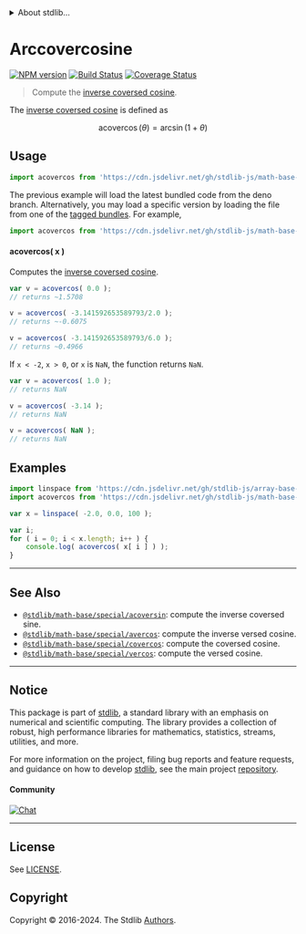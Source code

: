 <!--

@license Apache-2.0

Copyright (c) 2024 The Stdlib Authors.

Licensed under the Apache License, Version 2.0 (the "License");
you may not use this file except in compliance with the License.
You may obtain a copy of the License at

   http://www.apache.org/licenses/LICENSE-2.0

Unless required by applicable law or agreed to in writing, software
distributed under the License is distributed on an "AS IS" BASIS,
WITHOUT WARRANTIES OR CONDITIONS OF ANY KIND, either express or implied.
See the License for the specific language governing permissions and
limitations under the License.

-->


<details>
  <summary>
    About stdlib...
  </summary>
  <p>We believe in a future in which the web is a preferred environment for numerical computation. To help realize this future, we've built stdlib. stdlib is a standard library, with an emphasis on numerical and scientific computation, written in JavaScript (and C) for execution in browsers and in Node.js.</p>
  <p>The library is fully decomposable, being architected in such a way that you can swap out and mix and match APIs and functionality to cater to your exact preferences and use cases.</p>
  <p>When you use stdlib, you can be absolutely certain that you are using the most thorough, rigorous, well-written, studied, documented, tested, measured, and high-quality code out there.</p>
  <p>To join us in bringing numerical computing to the web, get started by checking us out on <a href="https://github.com/stdlib-js/stdlib">GitHub</a>, and please consider <a href="https://opencollective.com/stdlib">financially supporting stdlib</a>. We greatly appreciate your continued support!</p>
</details>

# Arccovercosine

[![NPM version][npm-image]][npm-url] [![Build Status][test-image]][test-url] [![Coverage Status][coverage-image]][coverage-url] <!-- [![dependencies][dependencies-image]][dependencies-url] -->

> Compute the [inverse coversed cosine][inverse-coversed-cosine].

<section class="intro">

The [inverse coversed cosine][inverse-coversed-cosine] is defined as

<!-- <equation class="equation" label="eq:arccovercosine" align="center" raw="\operatorname{acovercos}(\theta) = \arcsin(1+\theta)" alt="Inverse coversed cosine."> -->

```math
\mathop{\mathrm{acovercos}}(\theta) = \arcsin(1+\theta)
```

<!-- <div class="equation" align="center" data-raw-text="\operatorname{acovercos}(\theta) = \arcsin(1+\theta)" data-equation="eq:arccovercosine">
    <img src="https://cdn.jsdelivr.net/gh/stdlib-js/stdlib@bb29798906e119fcb2af99e94b60407a270c9b32/lib/node_modules/@stdlib/math/base/special/acovercos/docs/img/equation_arccovercosine.svg" alt="Inverse coversed cosine.">
    <br>
</div> -->

<!-- </equation> -->

</section>

<!-- /.intro -->



<section class="usage">

## Usage

```javascript
import acovercos from 'https://cdn.jsdelivr.net/gh/stdlib-js/math-base-special-acovercos@deno/mod.js';
```
The previous example will load the latest bundled code from the deno branch. Alternatively, you may load a specific version by loading the file from one of the [tagged bundles](https://github.com/stdlib-js/math-base-special-acovercos/tags). For example,

```javascript
import acovercos from 'https://cdn.jsdelivr.net/gh/stdlib-js/math-base-special-acovercos@v0.2.4-deno/mod.js';
```

#### acovercos( x )

Computes the [inverse coversed cosine][inverse-coversed-cosine].

```javascript
var v = acovercos( 0.0 );
// returns ~1.5708

v = acovercos( -3.141592653589793/2.0 );
// returns ~-0.6075

v = acovercos( -3.141592653589793/6.0 );
// returns ~0.4966
```

If `x < -2`, `x > 0`, or `x` is `NaN`, the function returns `NaN`.

```javascript
var v = acovercos( 1.0 );
// returns NaN

v = acovercos( -3.14 );
// returns NaN

v = acovercos( NaN );
// returns NaN
```

</section>

<!-- /.usage -->

<section class="examples">

## Examples

<!-- eslint no-undef: "error" -->

```javascript
import linspace from 'https://cdn.jsdelivr.net/gh/stdlib-js/array-base-linspace@deno/mod.js';
import acovercos from 'https://cdn.jsdelivr.net/gh/stdlib-js/math-base-special-acovercos@deno/mod.js';

var x = linspace( -2.0, 0.0, 100 );

var i;
for ( i = 0; i < x.length; i++ ) {
    console.log( acovercos( x[ i ] ) );
}
```

</section>

<!-- /.examples -->

<!-- C interface documentation. -->



<!-- Section for related `stdlib` packages. Do not manually edit this section, as it is automatically populated. -->

<section class="related">

* * *

## See Also

-   <span class="package-name">[`@stdlib/math-base/special/acoversin`][@stdlib/math/base/special/acoversin]</span><span class="delimiter">: </span><span class="description">compute the inverse coversed sine.</span>
-   <span class="package-name">[`@stdlib/math-base/special/avercos`][@stdlib/math/base/special/avercos]</span><span class="delimiter">: </span><span class="description">compute the inverse versed cosine.</span>
-   <span class="package-name">[`@stdlib/math-base/special/covercos`][@stdlib/math/base/special/covercos]</span><span class="delimiter">: </span><span class="description">compute the coversed cosine.</span>
-   <span class="package-name">[`@stdlib/math-base/special/vercos`][@stdlib/math/base/special/vercos]</span><span class="delimiter">: </span><span class="description">compute the versed cosine.</span>

</section>

<!-- /.related -->

<!-- Section for all links. Make sure to keep an empty line after the `section` element and another before the `/section` close. -->


<section class="main-repo" >

* * *

## Notice

This package is part of [stdlib][stdlib], a standard library with an emphasis on numerical and scientific computing. The library provides a collection of robust, high performance libraries for mathematics, statistics, streams, utilities, and more.

For more information on the project, filing bug reports and feature requests, and guidance on how to develop [stdlib][stdlib], see the main project [repository][stdlib].

#### Community

[![Chat][chat-image]][chat-url]

---

## License

See [LICENSE][stdlib-license].


## Copyright

Copyright &copy; 2016-2024. The Stdlib [Authors][stdlib-authors].

</section>

<!-- /.stdlib -->

<!-- Section for all links. Make sure to keep an empty line after the `section` element and another before the `/section` close. -->

<section class="links">

[npm-image]: http://img.shields.io/npm/v/@stdlib/math-base-special-acovercos.svg
[npm-url]: https://npmjs.org/package/@stdlib/math-base-special-acovercos

[test-image]: https://github.com/stdlib-js/math-base-special-acovercos/actions/workflows/test.yml/badge.svg?branch=v0.2.4
[test-url]: https://github.com/stdlib-js/math-base-special-acovercos/actions/workflows/test.yml?query=branch:v0.2.4

[coverage-image]: https://img.shields.io/codecov/c/github/stdlib-js/math-base-special-acovercos/main.svg
[coverage-url]: https://codecov.io/github/stdlib-js/math-base-special-acovercos?branch=main

<!--

[dependencies-image]: https://img.shields.io/david/stdlib-js/math-base-special-acovercos.svg
[dependencies-url]: https://david-dm.org/stdlib-js/math-base-special-acovercos/main

-->

[chat-image]: https://img.shields.io/gitter/room/stdlib-js/stdlib.svg
[chat-url]: https://app.gitter.im/#/room/#stdlib-js_stdlib:gitter.im

[stdlib]: https://github.com/stdlib-js/stdlib

[stdlib-authors]: https://github.com/stdlib-js/stdlib/graphs/contributors

[umd]: https://github.com/umdjs/umd
[es-module]: https://developer.mozilla.org/en-US/docs/Web/JavaScript/Guide/Modules

[deno-url]: https://github.com/stdlib-js/math-base-special-acovercos/tree/deno
[deno-readme]: https://github.com/stdlib-js/math-base-special-acovercos/blob/deno/README.md
[umd-url]: https://github.com/stdlib-js/math-base-special-acovercos/tree/umd
[umd-readme]: https://github.com/stdlib-js/math-base-special-acovercos/blob/umd/README.md
[esm-url]: https://github.com/stdlib-js/math-base-special-acovercos/tree/esm
[esm-readme]: https://github.com/stdlib-js/math-base-special-acovercos/blob/esm/README.md
[branches-url]: https://github.com/stdlib-js/math-base-special-acovercos/blob/main/branches.md

[stdlib-license]: https://raw.githubusercontent.com/stdlib-js/math-base-special-acovercos/main/LICENSE

[inverse-coversed-cosine]: https://en.wikipedia.org/wiki/Versine

<!-- <related-links> -->

[@stdlib/math/base/special/acoversin]: https://github.com/stdlib-js/math-base-special-acoversin/tree/deno

[@stdlib/math/base/special/avercos]: https://github.com/stdlib-js/math-base-special-avercos/tree/deno

[@stdlib/math/base/special/covercos]: https://github.com/stdlib-js/math-base-special-covercos/tree/deno

[@stdlib/math/base/special/vercos]: https://github.com/stdlib-js/math-base-special-vercos/tree/deno

<!-- </related-links> -->

</section>

<!-- /.links -->
